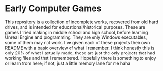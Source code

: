 # Early Computer Games
This repository is a collection of incomplete works, recovered from old hard drives, and is intended for educational/historical purposes. These are games I tried making in middle school and high school, before learning Unreal Engine and programming. They are only Windows executables, some of them may not work. I've given each of these projects their own README with a basic overview of what I remember. I think honestly this is only 20% of what I actually made, these are just the only projects that had working files and that I remembered. Hopefully there is something to enjoy or learn from here; if not, just a little memory lane for me haha
